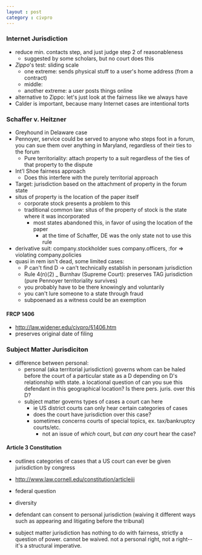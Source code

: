 ```yaml
---
layout : post
category : civpro
---
```


### Internet Jurisdiction
- reduce min. contacts step, and just judge step 2 of reasonableness
	- suggested by some scholars, but no court does this
- *Zippo*'s test: sliding scale
	- one extreme: sends physical stuff to a user's home address (from a contract)
	- middle:
	- another extreme: a user posts things online
- alternative to Zippo: let's just look at the fairness like we always have
- Calder is important, because many Internet cases are intentional torts

### Schaffer v. Heitzner
- Greyhound in Delaware case
- Pennoyer, service could be served to anyone who steps foot in a forum, you can sue them over anything in Maryland, regardless of their ties to the forum
	- Pure territoriality: attach property to a suit regardless of the ties of that property to the dispute
- Int'l Shoe fairness approach
	- Does this interfere with the purely territorial approach
- Target: jurisdiction based on the attachment of property in the forum state
- situs of property is the location of the paper itself
	- corporate stock presents a problem to this
	- traditional common law: situs of the property of stock is the state where it was incorporated
		- most states abandoned this, in favor of using the location of the paper
			- at the time of Schaffer, DE was the only state not to use this rule
- derivative suit: company.stockholder sues company.officers, :for => violating company.policies
- quasi in rem isn't dead, some limited cases:
	- P can't find D -> can't technically establish in personam jurisdiction
	- Rule 4(n)(2)
_ Burnhav (Supreme Court): preserves TAG jurisdiction (pure Pennoyer territoriality survives)
	- you probably have to be there knowingly and voluntarily
	- you can't lure someone to a state through fraud
	- subpoenaed as a witness could be an exemption
	
#### FRCP 1406
- http://law.widener.edu/civpro/§1406.htm
- preserves original date of filing

### Subject Matter Jurisdiciton
- difference between personal:
	- personal (aka territorial jurisdiction) governs whom can be haled before the court of a particular state as a D depending on D's relationship with state. a locational question of can you sue this defendant in this geographical location? Is there pers. juris. over this D?
	- subject matter governs types of cases a court can here
		- ie US district courts can only hear certain categories of cases
		- does the court have jurisdiction over this case?
		- sometimes concerns courts of special topics, ex. tax/bankruptcy courts/etc.
			- not an issue of *which* court, but *can any* court hear the case?

#### Article 3 Constitution
- outlines categories of cases that a US court can ever be given jurisdiction by congress
- http://www.law.cornell.edu/constitution/articleiii
- federal question
- diversity

- defendant can consent to personal jurisdiction (waiving it different ways such as appearing and litigating before the tribunal)
- subject matter jurisdiction has nothing to do with fairness, strictly a question of power. cannot be waived. not a personal right, not a right--it's a structural imperative. 
